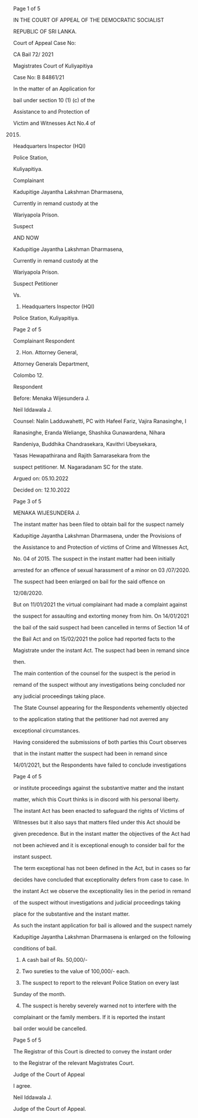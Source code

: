 Page 1 of 5

IN THE COURT OF APPEAL OF THE DEMOCRATIC SOCIALIST

REPUBLIC OF SRI LANKA.

Court of Appeal Case No:

CA Bail 72/ 2021

Magistrates Court of Kuliyapitiya

Case No: B 84861/21

In the matter of an Application for

bail under section 10 (1) (c) of the

Assistance to and Protection of

Victim and Witnesses Act No.4 of

2015.

Headquarters Inspector (HQI)

Police Station,

Kuliyapitiya.

Complainant

Kadupitige Jayantha Lakshman Dharmasena,

Currently in remand custody at the

Wariyapola Prison.

Suspect

AND NOW

Kadupitige Jayantha Lakshman Dharmasena,

Currently in remand custody at the

Wariyapola Prison.

Suspect Petitioner

Vs.

1. Headquarters Inspector (HQI)

Police Station, Kuliyapitiya.

Page 2 of 5

Complainant Respondent

2. Hon. Attorney General,

Attorney Generals Department,

Colombo 12.

Respondent

Before: Menaka Wijesundera J.

Neil Iddawala J.

Counsel: Nalin Ladduwahetti, PC with Hafeel Fariz, Vajira Ranasinghe, I

Ranasinghe, Eranda Weliange, Shashika Gunawardena, Nihara

Randeniya, Buddhika Chandrasekara, Kavithri Ubeysekara,

Yasas Hewapathirana and Rajith Samarasekara from the

suspect petitioner. M. Nagaradanam SC for the state.

Argued on: 05.10.2022

Decided on: 12.10.2022

Page 3 of 5

MENAKA WIJESUNDERA J.

The instant matter has been filed to obtain bail for the suspect namely

Kadupitige Jayantha Lakshman Dharmasena, under the Provisions of

the Assistance to and Protection of victims of Crime and Witnesses Act,

No. 04 of 2015. The suspect in the instant matter had been initially

arrested for an offence of sexual harassment of a minor on 03 /07/2020.

The suspect had been enlarged on bail for the said offence on

12/08/2020.

But on 11/01/2021 the virtual complainant had made a complaint against

the suspect for assaulting and extorting money from him. On 14/01/2021

the bail of the said suspect had been cancelled in terms of Section 14 of

the Bail Act and on 15/02/2021 the police had reported facts to the

Magistrate under the instant Act. The suspect had been in remand since

then.

The main contention of the counsel for the suspect is the period in

remand of the suspect without any investigations being concluded nor

any judicial proceedings taking place.

The State Counsel appearing for the Respondents vehemently objected

to the application stating that the petitioner had not averred any

exceptional circumstances.

Having considered the submissions of both parties this Court observes

that in the instant matter the suspect had been in remand since

14/01/2021, but the Respondents have failed to conclude investigations

Page 4 of 5

or institute proceedings against the substantive matter and the instant

matter, which this Court thinks is in discord with his personal liberty.

The instant Act has been enacted to safeguard the rights of Victims of

Witnesses but it also says that matters filed under this Act should be

given precedence. But in the instant matter the objectives of the Act had

not been achieved and it is exceptional enough to consider bail for the

instant suspect.

The term exceptional has not been defined in the Act, but in cases so far

decides have concluded that exceptionality defers from case to case. In

the instant Act we observe the exceptionality lies in the period in remand

of the suspect without investigations and judicial proceedings taking

place for the substantive and the instant matter.

As such the instant application for bail is allowed and the suspect namely

Kadupitige Jayantha Lakshman Dharmasena is enlarged on the following

conditions of bail.

01. A cash bail of Rs. 50,000/-

02. Two sureties to the value of 100,000/- each.

03. The suspect to report to the relevant Police Station on every last

Sunday of the month.

04. The suspect is hereby severely warned not to interfere with the

complainant or the family members. If it is reported the instant

bail order would be cancelled.

Page 5 of 5

The Registrar of this Court is directed to convey the instant order

to the Registrar of the relevant Magistrates Court.

Judge of the Court of Appeal

I agree.

Neil Iddawala J.

Judge of the Court of Appeal.